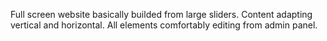 Full screen website basically builded from large sliders. Content adapting vertical and horizontal. All elements comfortably editing from admin panel.